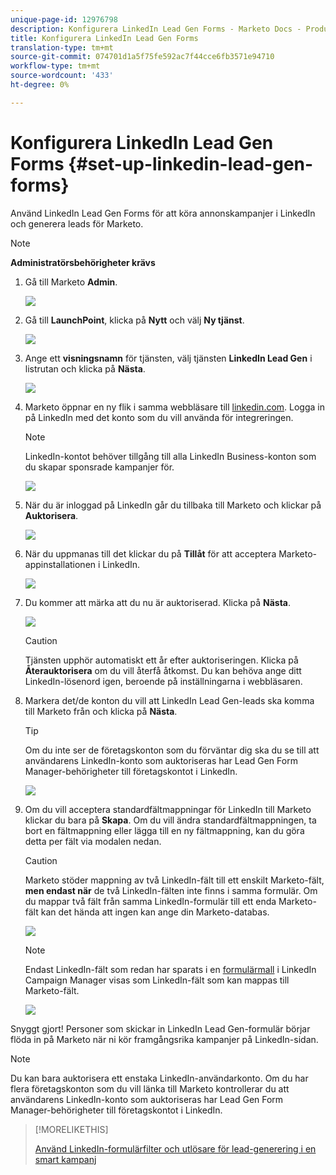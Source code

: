 ```yaml
---
unique-page-id: 12976798
description: Konfigurera LinkedIn Lead Gen Forms - Marketo Docs - Produktdokumentation
title: Konfigurera LinkedIn Lead Gen Forms
translation-type: tm+mt
source-git-commit: 074701d1a5f75fe592ac7f44cce6fb3571e94710
workflow-type: tm+mt
source-wordcount: '433'
ht-degree: 0%

---
```



# Konfigurera LinkedIn Lead Gen Forms {#set-up-linkedin-lead-gen-forms}

Använd LinkedIn Lead Gen Forms för att köra annonskampanjer i LinkedIn och generera leads för Marketo.

>[!NOTE]
>
>**Administratörsbehörigheter krävs**

1. Gå till Marketo **Admin**.

   ![](assets/image2016-11-29-10-3a50-3a29.png)

1. Gå till **LaunchPoint**, klicka på **Nytt** och välj **Ny tjänst**.

   ![](assets/image2016-11-29-10-3a51-3a11.png)

1. Ange ett **visningsnamn** för tjänsten, välj tjänsten **LinkedIn Lead Gen** i listrutan och klicka på **Nästa**.

   ![](assets/linkedin-lead-gen.png)

1. Marketo öppnar en ny flik i samma webbläsare till [linkedin.com](https://www.linkedin.com). Logga in på LinkedIn med det konto som du vill använda för integreringen.

   >[!NOTE]
   >
   >LinkedIn-kontot behöver tillgång till alla LinkedIn Business-konton som du skapar sponsrade kampanjer för.

   ![](assets/linkedin-login.png)

1. När du är inloggad på LinkedIn går du tillbaka till Marketo och klickar på **Auktorisera**.

   ![](assets/linkedin-lead-gen-authorize.png)

1. När du uppmanas till det klickar du på **Tillåt** för att acceptera Marketo-appinstallationen i LinkedIn.

   ![](assets/linkedin-marketo-allow.png)

1. Du kommer att märka att du nu är auktoriserad. Klicka på **Nästa**.

   ![](assets/image2017-9-28-7-3a55-3a14.png)

   >[!CAUTION]
   >
   >Tjänsten upphör automatiskt ett år efter auktoriseringen. Klicka på **Återauktorisera** om du vill återfå åtkomst. Du kan behöva ange ditt LinkedIn-lösenord igen, beroende på inställningarna i webbläsaren.

1. Markera det/de konton du vill att LinkedIn Lead Gen-leads ska komma till Marketo från och klicka på **Nästa**.

   >[!TIP]
   >
   >Om du inte ser de företagskonton som du förväntar dig ska du se till att användarens LinkedIn-konto som auktoriseras har Lead Gen Form Manager-behörigheter till företagskontot i LinkedIn.

   ![](assets/linkedin-pages-to-capture.png)

1. Om du vill acceptera standardfältmappningar för LinkedIn till Marketo klickar du bara på **Skapa**. Om du vill ändra standardfältmappningen, ta bort en fältmappning eller lägga till en ny fältmappning, kan du göra detta per fält via modalen nedan.

   >[!CAUTION]
   >
   >Marketo stöder mappning av två LinkedIn-fält till ett enskilt Marketo-fält, **men endast när** de två LinkedIn-fälten inte finns i samma formulär. Om du mappar två fält från samma LinkedIn-formulär till ett enda Marketo-fält kan det hända att ingen kan ange din Marketo-databas.

   ![](assets/linkedin-lead-gen-mapping.png)

   >[!NOTE]
   >
   >Endast LinkedIn-fält som redan har sparats i en [formulärmall](https://www.linkedin.com/help/lms/answer/79634) i LinkedIn Campaign Manager visas som LinkedIn-fält som kan mappas till Marketo-fält.

   ![](assets/linkedin-installed-services.png)

Snyggt gjort! Personer som skickar in LinkedIn Lead Gen-formulär börjar flöda in på Marketo när ni kör framgångsrika kampanjer på LinkedIn-sidan.

>[!NOTE]
>
>Du kan bara auktorisera ett enstaka LinkedIn-användarkonto. Om du har flera företagskonton som du vill länka till Marketo kontrollerar du att användarens LinkedIn-konto som auktoriseras har Lead Gen Form Manager-behörigheter till företagskontot i LinkedIn.

>[!MORELIKETHIS]
>
>[Använd LinkedIn-formulärfilter och utlösare för lead-generering i en smart kampanj](/help/marketo/product-docs/demand-generation/social/social-functions/use-linkedin-lead-gen-form-filters-and-triggers-in-a-smart-campaign.md)
